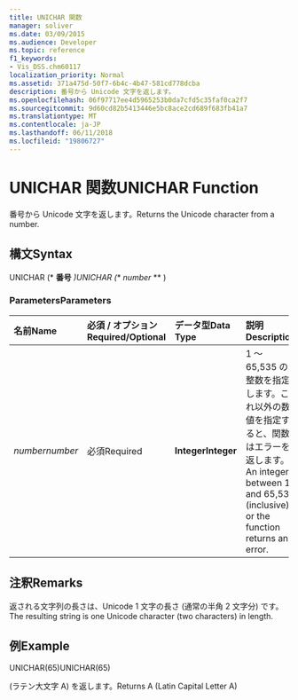 ```yaml
---
title: UNICHAR 関数
manager: soliver
ms.date: 03/09/2015
ms.audience: Developer
ms.topic: reference
f1_keywords:
- Vis_DSS.chm60117
localization_priority: Normal
ms.assetid: 371a475d-50f7-6b4c-4b47-581cd778dcba
description: 番号から Unicode 文字を返します。
ms.openlocfilehash: 06f97717ee4d5965253b0da7cfd5c35faf0ca2f7
ms.sourcegitcommit: 9d60cd82b5413446e5bc8ace2cd689f683fb41a7
ms.translationtype: MT
ms.contentlocale: ja-JP
ms.lasthandoff: 06/11/2018
ms.locfileid: "19806727"
---
```

# <a name="unichar-function"></a><span data-ttu-id="cef9a-103">UNICHAR 関数</span><span class="sxs-lookup"><span data-stu-id="cef9a-103">UNICHAR Function</span></span>

<span data-ttu-id="cef9a-104">番号から Unicode 文字を返します。</span><span class="sxs-lookup"><span data-stu-id="cef9a-104">Returns the Unicode character from a number.</span></span> 
  
## <a name="syntax"></a><span data-ttu-id="cef9a-105">構文</span><span class="sxs-lookup"><span data-stu-id="cef9a-105">Syntax</span></span>

<span data-ttu-id="cef9a-106">UNICHAR (* **番号** *)</span><span class="sxs-lookup"><span data-stu-id="cef9a-106">UNICHAR (** *number* ** )</span></span> 
  
### <a name="parameters"></a><span data-ttu-id="cef9a-107">Parameters</span><span class="sxs-lookup"><span data-stu-id="cef9a-107">Parameters</span></span>

|<span data-ttu-id="cef9a-108">**名前**</span><span class="sxs-lookup"><span data-stu-id="cef9a-108">**Name**</span></span>|<span data-ttu-id="cef9a-109">**必須 / オプション**</span><span class="sxs-lookup"><span data-stu-id="cef9a-109">**Required/Optional**</span></span>|<span data-ttu-id="cef9a-110">**データ型**</span><span class="sxs-lookup"><span data-stu-id="cef9a-110">**Data Type**</span></span>|<span data-ttu-id="cef9a-111">**説明**</span><span class="sxs-lookup"><span data-stu-id="cef9a-111">**Description**</span></span>|
|:-----|:-----|:-----|:-----|
| <span data-ttu-id="cef9a-112">_number_</span><span class="sxs-lookup"><span data-stu-id="cef9a-112">_number_</span></span> <br/> |<span data-ttu-id="cef9a-113">必須</span><span class="sxs-lookup"><span data-stu-id="cef9a-113">Required</span></span>  <br/> |<span data-ttu-id="cef9a-114">**Integer**</span><span class="sxs-lookup"><span data-stu-id="cef9a-114">**Integer**</span></span> <br/> |<span data-ttu-id="cef9a-115">1 ～ 65,535 の整数を指定します。これ以外の数値を指定すると、関数はエラーを返します。</span><span class="sxs-lookup"><span data-stu-id="cef9a-115">An integer between 1 and 65,535 (inclusive), or the function returns an error.</span></span>  <br/> |
   
## <a name="remarks"></a><span data-ttu-id="cef9a-116">注釈</span><span class="sxs-lookup"><span data-stu-id="cef9a-116">Remarks</span></span>

<span data-ttu-id="cef9a-117">返される文字列の長さは、Unicode 1 文字の長さ (通常の半角 2 文字分) です。</span><span class="sxs-lookup"><span data-stu-id="cef9a-117">The resulting string is one Unicode character (two characters) in length.</span></span> 
  
## <a name="example"></a><span data-ttu-id="cef9a-118">例</span><span class="sxs-lookup"><span data-stu-id="cef9a-118">Example</span></span>

<span data-ttu-id="cef9a-119">UNICHAR(65)</span><span class="sxs-lookup"><span data-stu-id="cef9a-119">UNICHAR(65)</span></span> 
  
<span data-ttu-id="cef9a-120">(ラテン大文字 A) を返します。</span><span class="sxs-lookup"><span data-stu-id="cef9a-120">Returns A (Latin Capital Letter A)</span></span> 
  

